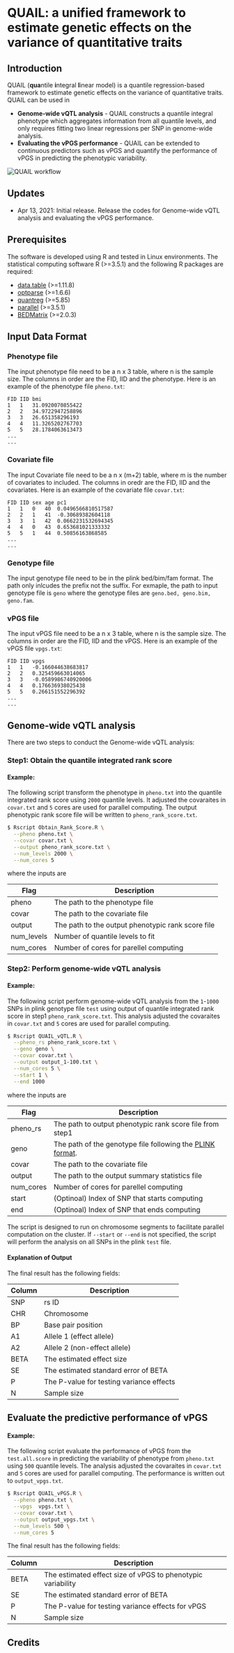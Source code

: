 # QUAIL: a unified framework to estimate genetic effects on the variance of quantitative traits

## Introduction

QUAIL (**qua**ntile **i**ntegral **l**inear model) is a quantile regression-based framework to estimate genetic effects on the variance of quantitative traits. QUAIL can be used in 

* **Genome-wide vQTL analysis** - QUAIL constructs a quantile integral phenotype which aggregates information from all quantile levels, and only requires fitting two linear regressions per SNP in genome-wide analysis.
* **Evaluating the vPGS performance** - QUAIL can be extended to continuous predictors such as vPGS and quantify the performance of vPGS in predicting the phenotypic variability.

![QUAIL workflow](https://github.com/qlu-lab/QUAIL/blob/main/Fig/QUAIL_Workflow.png)

## Updates
- Apr 13, 2021: Initial release. Release the codes for Genome-wide vQTL analysis and evaluating the vPGS performance.

## Prerequisites

The software is developed using R and tested in Linux environments. The statistical computing software R (>=3.5.1) and the following R packages are required:

* [data.table](https://cran.r-project.org/web/packages/data.table/index.html) (>=1.11.8)
* [optparse](https://cran.r-project.org/web/packages/optparse/index.html) (>=1.6.6)
* [quantreg](https://cran.r-project.org/web/packages/quantreg/index.html) (>=5.85)
* [parallel](https://stat.ethz.ch/R-manual/R-devel/library/parallel/doc/parallel.pdf) (>=3.5.1)
* [BEDMatrix](https://cran.r-project.org/web/packages/BEDMatrix/index.html) (>=2.0.3)

## Input Data Format
### Phenotype file

The input phenotype file need to be a n x 3 table, where n is the sample size. The columns in order are the FID, IID and the phenotype. Here is an example of the phenotype file `pheno.txt`:
```
FID	IID	bmi
1	1	31.0920070855422
2	2	34.9722947258896
3	3	26.651358296193
4	4	11.3265202767703
5	5	28.1784063613473
...
...
```


### Covariate file

The input Covariate file need to be a n x (m+2) table, where m is the number of covariates to included. The columns in oredr are the FID, IID and the covariates. Here is an example of the covariate file `covar.txt`:

```
FID	IID	sex	age	pc1
1	1	0	40	0.0496566810517587
2	2	1	41	-0.30689382604118
3	3	1	42	0.0662231532694345
4	4	0	43	0.653681021333332
5	5	1	44	0.50856163868585
...
...
```

### Genotype file

The input genotype file need to be in the plink bed/bim/fam format. The path only inlcudes the prefix not the suffix. For exmaple, the path to input genotype file is `geno` where the genotype files are `geno.bed, geno.bim, geno.fam`.

### vPGS file

The input vPGS file need to be a n x 3 table, where n is the sample size. The columns in order are the FID, IID and the vPGS. Here is an example of the vPGS file `vpgs.txt`:
```
FID	IID	vpgs
1	1	-0.166044638683817
2	2	0.325459663014065
3	3	-0.0589986740920006
4	4	0.176636938025438
5	5	0.266151552296392
...
...
```

## Genome-wide vQTL analysis
There are two steps to conduct the Genome-wide vQTL analysis:

### Step1: Obtain the quantile integrated rank score
#### Example:
The following script transform the phenotype in `pheno.txt` into the quantile integrated rank score using `2000` quantile levels. It adjusted the covaraites in `covar.txt` and `5` cores are used for parallel computing. The output phenotypic rank score file will be written to `pheno_rank_score.txt`.
```bash
$ Rscript Obtain_Rank_Score.R \
  --pheno pheno.txt \
  --covar covar.txt \
  --output pheno_rank_score.txt \
  --num_levels 2000 \
  --num_cores 5
```
where the inputs are

| Flag | Description |
|-----|------------------------------------------------------------------------|
| pheno      | The path to the phenotype file |
| covar         | The path to the covariate file |
| output        | The path to the output phenotypic rank score file |                                                    
| num_levels     | Number of quantile levels to fit |
| num_cores        | Number of cores for parellel computing |

### Step2: Perform genome-wide vQTL analysis

#### Example:
The following script perform genome-wide vQTL analysis from the `1`-`1000` SNPs in plink genotype file `test` using output of quantile integrated rank score in step1 `pheno_rank_score.txt`. This analysis adjusted the covaraites in `covar.txt` and `5` cores are used for parallel computing. 
```bash
$ Rscript QUAIL_vQTL.R \
  --pheno_rs pheno_rank_score.txt \
  --geno geno \
  --covar covar.txt \
  --output output_1-100.txt \
  --num_cores 5 \
  --start 1 \
  --end 1000
```
where the inputs are

| Flag | Description |
|-----|------------------------------------------------------------------------|
| pheno_rs      | The path to output phenotypic rank score file from step1|
| geno         | The path of the genotype file following the [PLINK format](https://www.cog-genomics.org/plink/1.9). |
| covar        | The path to the covariate file |                                                    
| output     | The path to the output summary statistics file |
| num_cores        | Number of cores for parellel computing |
| start          | (Optinoal) Index of SNP that starts computing |
| end       | (Optinoal) Index of SNP that ends computing |

The script is designed to run on chromosome segments to facilitate parallel computation on the cluster. If `--start` or `--end` is not specified, the script will perform the analysis on all SNPs in the plink `test` file.

#### Explanation of Output

The final result has the following fields:

| Column | Description |
|-----|-------------|
| SNP | rs ID |
| CHR | Chromosome |
| BP | Base pair position |                                                 
| A1 | Allele 1 (effect allele) |
| A2 | Allele 2 (non-effect allele) |
| BETA | The estimated effect size |
| SE | The estimated standard error of BETA |
| P | The P-value for testing variance effects |
| N | Sample size |

## Evaluate the predictive performance of vPGS
#### Example:
The following script evaluate the performance of vPGS from the `test.all.score` in predicting the variability of phenotype from `pheno.txt` using `500` quantile levels. The analysis adjusted the covaraites in `covar.txt` and `5` cores are used for parallel computing. The performance is written out to `output_vpgs.txt`.
```bash
$ Rscript QUAIL_vPGS.R \
  --pheno pheno.txt \
  --vpgs  vpgs.txt \
  --covar covar.txt \
  --output output_vpgs.txt \
  --num_levels 500 \
  --num_cores 5
```

The final result has the following fields:

| Column | Description |
|-----|-------------|
| BETA | The estimated effect size of vPGS to phenotypic variability|
| SE | The estimated standard error of BETA |
| P | The P-value for testing variance effects for vPGS |
| N | Sample size |


## Credits
